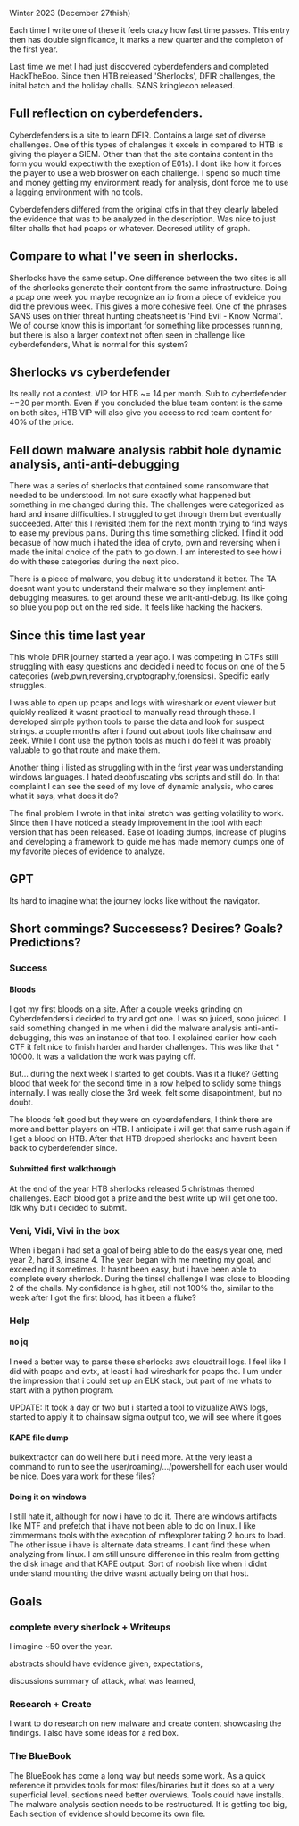 Winter 2023 (December 27thish) 


Each time I write one of these it feels crazy how fast time passes. This entry then has double significance, it marks a new quarter and the completon of the first year.


Last time we met I had just discovered cyberdefenders and completed HackTheBoo. Since then HTB released 'Sherlocks', DFIR challenges, the inital batch and the 
holiday challs. SANS kringlecon released.

## Full reflection on cyberdefenders. 

Cyberdefenders is a site to learn DFIR. Contains a large set of diverse challenges. One of this types of chalenges it excels in compared to HTB is giving
the player a SIEM. Other than that the site contains content in the form you would expect(with the exeption of E01s). I dont like how it forces the player to use a web broswer on each challenge. I spend so much time and money getting my environment ready for analysis, dont force me to use a lagging environment with no tools.

Cyberdefenders differed from the original ctfs in that they clearly labeled the evidence that was to be analyzed in the description. Was nice to just filter challs that had pcaps or whatever. Decresed utility of graph. 


## Compare to what I've seen in sherlocks.

Sherlocks have the same setup. One difference between the two sites is all of the sherlocks generate their content from the same infrastructure.  Doing a pcap one week you maybe recognize an ip from a piece of evideice you did the previous week. This gives a more cohesive feel. One of the phrases SANS uses on thier threat hunting cheatsheet is 'Find Evil - Know Normal'. We of course know this is important for something like processes running, but there is also a larger context not often seen in challenge like cyberdefenders, What is normal for this system?


## Sherlocks vs cyberdefender

Its really not a contest. VIP for HTB ~= 14 per month. Sub to cyberdefender ~=20 per month. Even if you concluded the blue team content is the same on both sites,
HTB VIP will also give you access to red team content for 40% of the price.



## Fell down malware analysis rabbit hole dynamic analysis, anti-anti-debugging

There was a series of sherlocks that contained some ransomware that needed to be understood. Im not sure exactly what happened but something in me changed during this. The challenges were categorized as hard and insane difficulties. I struggled to get through them but eventually succeeded. After this I revisited them for the next month trying to find ways to ease my previous pains. During this time something clicked. I find it odd becasue of how much i hated the idea of cryto, pwn and reversing when i made the inital choice of the path to go down. I am interested to see how i do with these categories during the next pico.

There is a piece of malware, you debug it to understand it better. The TA doesnt want you to understand their malware so they implement anti-debugging measures. to get around these we anit-anti-debug. Its like going so blue you pop out on the red side. It feels like hacking the hackers. 


## Since this time last year

This whole DFIR journey started a year ago. I was competing in CTFs still struggling with easy questions and decided i need to focus on one of the 5 categories
(web,pwn,reversing,cryptography,forensics). Specific early struggles. 

I was able to open up pcaps and logs with wireshark or event viewer but quickly realized it wasnt practical to manually read through these. I developed simple python tools to parse the data and look for suspect strings. a couple months after i found out about tools like chainsaw and zeek. While I dont use the python tools as much i do feel it was proably valuable to go that route and make them. 

Another thing i listed as struggling with in the first year was understanding windows languages. I hated deobfuscating vbs scripts and still do. In that complaint I can see the seed of my love of dynamic analysis, who cares what it says, what does it do?

The final problem I wrote in that inital stretch was getting volatility to work. Since then I have noticed a steady improvement in the tool with each version that has been released. Ease of loading dumps, increase of plugins and developing a framework to guide me has made memory dumps one of my favorite pieces of evidence to analyze.

## GPT 

Its hard to imagine what the journey looks like without the navigator. 



## Short commings? Successess? Desires? Goals? Predictions?


### Success

#### Bloods
I got my first bloods on a site. After a couple weeks grinding on Cyberdefenders i decided to try and got one. I was so juiced, sooo juiced. I said something changed in me when i did the malware analysis anti-anti-debugging, this was an instance of that too. I explained earlier how each CTF it felt nice to finish harder and harder challenges. This was like that * 10000. It was a validation the work was paying off.

But... during the next week I started to get doubts. Was it a fluke? Getting blood that week for the second time in a row helped to solidy some things internally. I was really close the 3rd week, felt some disapointment, but no doubt. 

The bloods felt good but they were on cyberdefenders, I think there are more and better players on HTB. I anticipate i will get that same rush again if I get a blood on HTB. After that HTB dropped sherlocks and havent been back to cyberdefender since.

#### Submitted first walkthrough
At the end of the year HTB sherlocks released 5 christmas themed challenges. Each blood got a prize and the best write up will get one too. Idk why but i decided to submit. 

### Veni, Vidi, Vivi in the box

When i began i had set a goal of being able to do the easys year one, med year 2, hard 3, insane 4. The year began with me meeting my goal, and exceeding it sometimes. It hasnt been easy, but i have been able to complete every sherlock. During the tinsel challenge I was close to blooding 2 of the challs. My confidence is higher, still not 100% tho, similar to the week after I got the first blood, has it been a fluke? 

### Help 

#### no jq

I need a better way to parse these sherlocks aws cloudtrail logs. I feel like I did with pcaps and evtx, at least i had wireshark for pcaps tho. I um under the impression that i could set up an ELK stack, but part of me whats to start with a python program. 

UPDATE: It took a day or two but i started a tool to vizualize AWS logs, started to apply it to chainsaw sigma output too, we will see where it goes


#### KAPE file dump

bulkextractor can do well here but i need more. At the very least a command to run to see the user/roaming/.../powershell for each user would be nice. Does yara work for these files? 

#### Doing it on windows

I still hate it, although for now i have to do it. There are windows artifacts like MTF and prefetch that i have not been able to do on linux. I like zimmermans tools with the execption of mftexplorer taking 2 hours to load. The other issue i have is alternate data streams. I cant find these when analyzing from linux. I am still unsure difference in this realm from getting the disk image and that KAPE output. Sort of noobish like when i didnt understand mounting the drive wasnt actually being on that host. 

## Goals

### complete every sherlock + Writeups

I imagine ~50 over the year. 

abstracts should have evidence given, expectations, 

discussions summary of attack, what was learned, 

### Research + Create

I want to do research on new malware and create content showcasing the findings. I also have some ideas for a red box. 

### The BlueBook 

The BlueBook has come a long way but needs some work. As a quick reference it provides tools for most files/binaries but it does so at a very superficial level. sections need better overviews. Tools could have installs. The malware analysis section needs to be restructured. It is getting too big, Each section of evidence should become its own file. 
